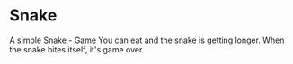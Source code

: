 # Snake
A simple Snake - Game
You can eat and the snake is getting longer. When the snake bites itself, it's game over.
